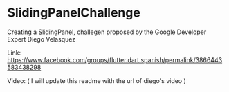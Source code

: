 # SlidingPanelChallenge

Creating a SlidingPanel, challegen proposed by the Google Developer Expert Diego Velasquez

Link: https://www.facebook.com/groups/flutter.dart.spanish/permalink/3866443583438298

Video: ( I will update this readme with the url of diego's video ) 
